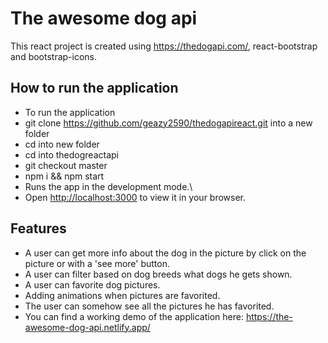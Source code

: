 # The awesome dog api

This react project is created using https://thedogapi.com/, react-bootstrap and bootstrap-icons. 

## How to run the application

- To run the application 
- git clone https://github.com/geazy2590/thedogapireact.git into a new folder
- cd into new folder
- cd into thedogreactapi
- git checkout master
- npm i && npm start
- Runs the app in the development mode.\
- Open [http://localhost:3000](http://localhost:3000) to view it in your browser.

## Features

- A user can get more info about the dog in the picture by click on the picture or with a 'see more' button.
- A user can filter based on dog breeds what dogs he gets shown.
- A user can favorite dog pictures.
- Adding animations when pictures are favorited.
- The user can somehow see all the pictures he has favorited.
- You can find a working demo of the application here: https://the-awesome-dog-api.netlify.app/
